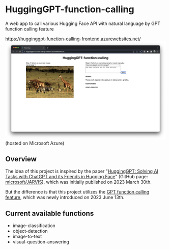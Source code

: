 # HuggingGPT-function-calling

A web app to call various Hugging Face API with natural language by GPT function calling feature

https://hugginggpt-function-calling-frontend.azurewebsites.net/
![./document/README_image/object-detection.png](./document/README_image/object-detection.png)
(hosted on Microsoft Azure)

## Overview

The idea of this project is inspired by the paper "[HuggingGPT: Solving AI Tasks with ChatGPT and its Friends in Hugging Face](https://arxiv.org/abs/2303.17580)" (GitHub page: [microsoft/JARVIS](https://github.com/microsoft/JARVIS)), which was initially published on 2023 March 30th.

But the difference is that this project utilizes the [GPT function calling feature](https://openai.com/blog/function-calling-and-other-api-updates), which was newly introduced on 2023 June 13th.

## Current available functions

* image-classification
* object-detection
* image-to-text
* visual-question-answering

